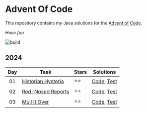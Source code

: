 # Advent Of Code
This repository contains my Java solutions for the [Advent of Code](https://adventofcode.com).

*Have fun*


![build](https://github.com/bqcuong/AdventOfCode/actions/workflows/maven.yml/badge.svg)

## 2024
| Day | Task                                                      | Stars | Solutions                                                                                                                    |
|:---:|-----------------------------------------------------------|:------|------------------------------------------------------------------------------------------------------------------------------|
| 01  | [Historian Hysteria](https://adventofcode.com/2024/day/1) | ⭐⭐    | [Code](src/main/java/org/advent_of_code/year2024/Day1.java), [Test](src/test/java/org/advent_of_code/year2024/Day1test.java) | 
| 02  | [Red-Nosed Reports](https://adventofcode.com/2024/day/2)  | ⭐⭐    | [Code](src/main/java/org/advent_of_code/year2024/Day2.java), [Test](src/test/java/org/advent_of_code/year2024/Day2test.java) |
| 03  | [Mull It Over](https://adventofcode.com/2024/day/3)       | ⭐⭐    | [Code](src/main/java/org/advent_of_code/year2024/Day3.java), [Test](src/test/java/org/advent_of_code/year2024/Day2test.java) |